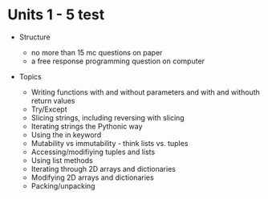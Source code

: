 # Units 1 - 5 test

* Structure
    * no more than 15 mc questions on paper
    * a free response programming question on computer

* Topics
    * Writing functions with and without parameters and with and withouth return values
    * Try/Except
    * Slicing strings, including reversing with slicing
    * Iterating strings the Pythonic way
    * Using the in keyword
    * Mutability vs immutability - think lists vs. tuples
    * Accessing/modifiying tuples and lists
    * Using list methods
    * Iterating through 2D arrays and dictionaries
    * Modifying 2D arrays and dictionaries
    * Packing/unpacking

